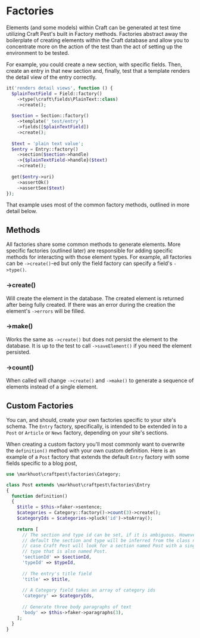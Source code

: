 # Factories

Elements (and some models) within Craft can be generated at test time utilizing Craft Pest's built in Factory methods. Factories abstract away the boilerplate of creating elements within the Craft database and allow you to concentrate more on the action of the test than the act of setting up the environment to be tested.

For example, you could create a new section, with specific fields. Then, create an entry in that new section and, finally, test that a template renders the detail view of the entry correctly.

```php
it('renders detail views', function () {
  $plainTextField = Field::factory()
    ->type(\craft\fields\PlainText::class)
    ->create();
  
  $section = Section::factory()
    ->template('_test/entry')
    ->fields([$plainTextField])
    ->create();
    
  $text = 'plain text value';
  $entry = Entry::factory()
    ->section($section->handle)
    ->{$plainTextField->handle}($text)
    ->create(); 
    
  get($entry->uri)
    ->assertOk()
    ->assertSee($text)
});
```

That example uses most of the common factory methods, outlined in more detail below.

## Methods
All factories share some common methods to generate elements. More specific factories (outlined later) are responsible for adding specific methods for interacting with those element types. For example, all factories can be `->create()`-ed but only the field factory can specify a field's `->type()`.

### ->create()
Will create the element in the database. The created element is returned after being fully created. If there was an error during the creation the element's `->errors` will be filled.

### ->make()
Works the same as `->create()` but does not persist the element to the database. It is up to the test to call `->saveElement()` if you need the element persisted.

### ->count()
When called will change `->create()` and `->make()` to generate a sequence of elements instead of a single element.

## Custom Factories
You can, and should, create your own factories specific to your site's schema. The `Entry` factory, specifically, is intended to be extended in to a `Post` or `Article` or `News` factory, depending on your site's sections.

When creating a custom factory you'll most commonly want to overwrite the `definition()` method with your own custom definition. Here is an example of a `Post` factory that extends the default `Entry` factory with some fields specific to a blog post,

```php
use \markhuot\craftpest\factories\Category;

class Post extends \markhuot\craftpest\factories\Entry
{
  function definition()
  {
    $title = $this->faker->sentence;
    $categories = Category::factory()->count(3)->create();
    $categoryIds = $categories->pluck('id')->toArray();
  
    return [
      // The section and type id can be set, if it is ambiguous. However, by
      // default the section and type will be inferred from the class name. In this
      // case Craft Pest will look for a section named Post with a single entry
      // type that is also named Post.  
      'sectionId' => $sectionId,
      'typeId' => $typeId,
    
      // The entry's title field
      'title' => $title,          
      
      // A Category field takes an array of category ids
      'category' => $categoryIds, 
      
      // Generate three body paragraphs of text
      'body' => $this->faker->paragraphs(3),
    ];
  }
}
```
